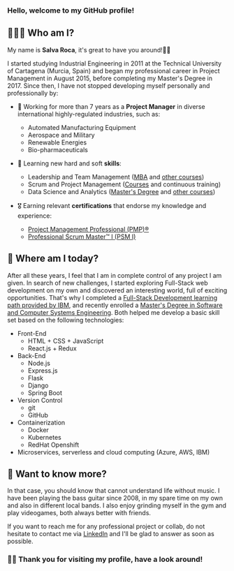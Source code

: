 ### Hello, welcome to my GitHub profile!

## 👨🏻‍💻 Who am I?

My name is **Salva Roca**, it's great to have you around!👋🏼

I started studying Industrial Engineering in 2011 at the Technical University of Cartagena (Murcia, Spain) and began my professional career in Project Management in August 2015, before completing my Master's Degree in 2017. Since then, I have not stopped developing myself personally and professionally by:

* 💼 Working for more than 7 years as a **Project Manager** in diverse international highly-regulated industries, such as:
  - Automated Manufacturing Equipment
  - Aerospace and Military
  - Renewable Energies
  - Bio-pharmaceuticals

* 📖 Learning new hard and soft **skills**:
  - Leadership and Team Management ([MBA](https://eneb.com/master-and-postgraduate/mba-_-master-in-management-and-team-management/) and [other courses](https://courses.edx.org/certificates/f3b47e825d3448819a25cbb0ced65da2))
  - Scrum and Project Management ([Courses](https://www.coursera.org/account/accomplishments/specialization/Z36FRSCFPMMJ) and continuous training)
  - Data Science and Analytics ([Master's Degree](https://formacionhadoop.com/producto/master-online-big-data-analytics/) and [other courses](https://www.coursera.org/account/accomplishments/professional-cert/ULJRYH798KZU))
 
* 🎖️ Earning relevant **certifications** that endorse my knowledge and experience:
  - [Project Management Professional (PMP)®](https://www.credly.com/badges/5d789b35-8d89-492d-8b1c-6b0f458142dc)
  - [Professional Scrum Master™ I (PSM I)](https://www.credly.com/badges/78c10225-0f6c-41eb-9646-6e745a3e95d6)
  

## 🔭 Where am I today?

After all these years, I feel that I am in complete control of any project I am given. In search of new challenges, I started exploring Full-Stack web development on my own and discovered an interesting world, full of exciting opportunities. That's why I completed a [Full-Stack Development learning path provided by IBM](https://www.coursera.org/professional-certificates/ibm-full-stack-cloud-developer), and recently enrolled a [Master's Degree in Software and Computer Systems Engineering]([https://www.coursera.org/professional-certificates/ibm-full-stack-cloud-developer](https://www.unir.net/ingenieria/master-ingenieria-software/)). Both helped me develop a basic skill set based on the following technologies:

* Front-End
  - HTML + CSS + JavaScript
  - React.js + Redux
* Back-End
  - Node.js
  - Express.js
  - Flask
  - Django
  - Spring Boot
* Version Control
  - git
  - GitHub
* Containerization
  - Docker
  - Kubernetes
  - RedHat Openshift
* Microservices, serverless and cloud computing (Azure, AWS, IBM)


## 💬 Want to know more?

In that case, you should know that cannot understand life without music. I have been playing the bass guitar since 2008, in my spare time on my own and also in different local bands. I also enjoy grinding myself in the gym and play videogames, both always better with friends.

If you want to reach me for any professional project or collab, do not hesitate to contact me via [LinkedIn](https://www.linkedin.com/in/salvaroca/) and I'll be glad to answer as soon as possible.

### 🙏🏼 Thank you for visiting my profile, have a look around!

<!--
**SalvaRoca/SalvaRoca** is a ✨ _special_ ✨ repository because its `README.md` (this file) appears on your GitHub profile.

Here are some ideas to get you started:

- 🔭 I’m currently working on ...
- 🌱 I’m currently learning ...
- 👯 I’m looking to collaborate on ...
- 🤔 I’m looking for help with ...
- 💬 Ask me about ...
- 📫 How to reach me: ...
- 😄 Pronouns: ...
- ⚡ Fun fact: ...
-->
